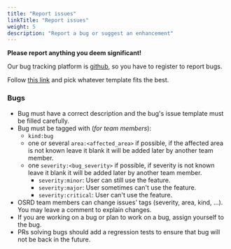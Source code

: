```yaml
---
title: "Report issues"
linkTitle: "Report issues"
weight: 5
description: "Report a bug or suggest an enhancement"
---
```


**Please report anything you deem significant!**

Our bug tracking platform is [github](https://github.com/osrd-project/osrd/issues), so you have to register to report bugs.

Follow [this link](https://github.com/osrd-project/osrd/issues/new/choose) and pick whatever template fits the best.

### Bugs

- Bug must have a correct description and the bug's issue template must be filled carefully.
- Bug must be tagged with (_for team members_):
  - `kind:bug`
  - one or several `area:<affected_area>` if possible, if the affected area is not known leave it blank it will be added later by another team member.
  - one `severity:<bug_severity>` if possible, if severity is not known leave it blank it will be added later by another team member.
    - `severity:minor`: User can still use the feature.
    - `severity:major`: User sometimes can't use the feature.
    - `severity:critical`: User can't use the feature.
- OSRD team members can change issues' tags (severity, area, kind, ...).
  You may leave a comment to explain changes.
- If you are working on a bug or plan to work on a bug, assign yourself to the bug.
- PRs solving bugs should add a regression tests to ensure that bug will not be back in the future.
